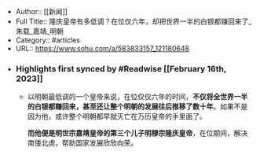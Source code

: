 - Author:: [[新闻]]
- Full Title:: 隆庆皇帝有多低调？在位仅六年，却把世界一半的白银都赚回来了_朱载_嘉靖_明朝
- Category:: #articles
- URL:: https://www.sohu.com/a/583833157_121180648
- ### Highlights first synced by #Readwise [[February 16th, 2023]]
    - 以明朝最低调的一个皇帝来说，在位仅仅六年的时间，**不仅将全世界一半的白银都赚回来，甚至还让整个明朝的发展往后推移了数十年**。如果不是因为他，或许整个明朝都早就灭亡在万历皇帝的手里面了。
      
      
      **而他便是明世宗嘉靖皇帝的第三个儿子明穆宗隆庆皇帝**，在位期间，解决南倭北虏，帮助国家发展欣欣向荣。
